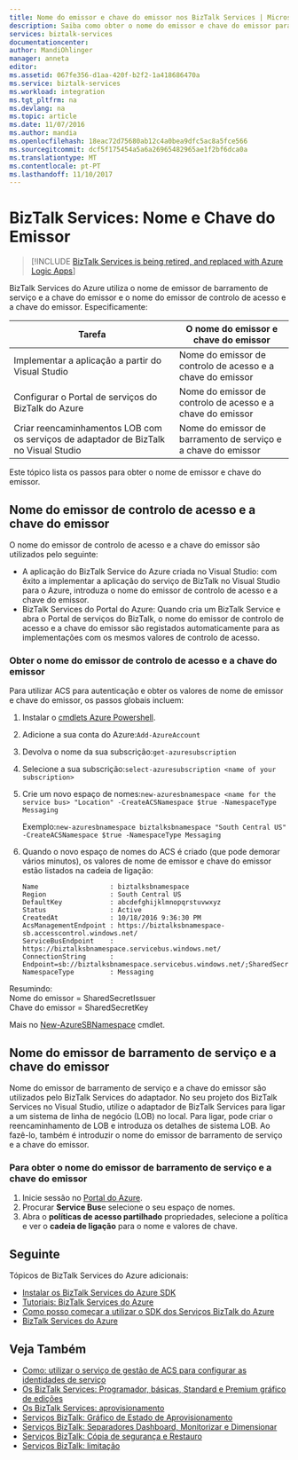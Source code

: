 ```yaml
---
title: Nome do emissor e chave do emissor nos BizTalk Services | Microsoft Docs
description: Saiba como obter o nome do emissor e chave do emissor para o Service Bus ou controlo de acesso (ACS) nos BizTalk Services. MABS, WABS
services: biztalk-services
documentationcenter: 
author: MandiOhlinger
manager: anneta
editor: 
ms.assetid: 067fe356-d1aa-420f-b2f2-1a418686470a
ms.service: biztalk-services
ms.workload: integration
ms.tgt_pltfrm: na
ms.devlang: na
ms.topic: article
ms.date: 11/07/2016
ms.author: mandia
ms.openlocfilehash: 18eac72d75680ab12c4a0bea9dfc5ac8a5fce566
ms.sourcegitcommit: dcf5f175454a5a6a26965482965ae1f2bf6dca0a
ms.translationtype: MT
ms.contentlocale: pt-PT
ms.lasthandoff: 11/10/2017
---
```

# <a name="biztalk-services-issuer-name-and-issuer-key"></a>BizTalk Services: Nome e Chave do Emissor

> [!INCLUDE [BizTalk Services is being retired, and replaced with Azure Logic Apps](../../includes/biztalk-services-retirement.md)]

BizTalk Services do Azure utiliza o nome de emissor de barramento de serviço e a chave do emissor e o nome do emissor de controlo de acesso e a chave do emissor. Especificamente:

| Tarefa | O nome do emissor e chave do emissor |
| --- | --- |
| Implementar a aplicação a partir do Visual Studio |Nome do emissor de controlo de acesso e a chave do emissor |
| Configurar o Portal de serviços do BizTalk do Azure |Nome do emissor de controlo de acesso e a chave do emissor |
| Criar reencaminhamentos LOB com os serviços de adaptador de BizTalk no Visual Studio |Nome do emissor de barramento de serviço e a chave do emissor |

Este tópico lista os passos para obter o nome de emissor e chave do emissor. 

## <a name="access-control-issuer-name-and-issuer-key"></a>Nome do emissor de controlo de acesso e a chave do emissor
O nome do emissor de controlo de acesso e a chave do emissor são utilizados pelo seguinte:

* A aplicação do BizTalk Service do Azure criada no Visual Studio: com êxito a implementar a aplicação do serviço de BizTalk no Visual Studio para o Azure, introduza o nome do emissor de controlo de acesso e a chave do emissor. 
* BizTalk Services do Portal do Azure: Quando cria um BizTalk Service e abra o Portal de serviços do BizTalk, o nome do emissor de controlo de acesso e a chave do emissor são registados automaticamente para as implementações com os mesmos valores de controlo de acesso.

### <a name="get-the-access-control-issuer-name-and-issuer-key"></a>Obter o nome do emissor de controlo de acesso e a chave do emissor

Para utilizar ACS para autenticação e obter os valores de nome de emissor e chave do emissor, os passos globais incluem:

1. Instalar o [cmdlets Azure Powershell](https://azure.microsoft.com/documentation/articles/powershell-install-configure/).
2. Adicione a sua conta do Azure:`Add-AzureAccount`
3. Devolva o nome da sua subscrição:`get-azuresubscription`
4. Selecione a sua subscrição:`select-azuresubscription <name of your subscription>` 
5. Crie um novo espaço de nomes:`new-azuresbnamespace <name for the service bus> "Location" -CreateACSNamespace $true -NamespaceType Messaging`

    Exemplo:`new-azuresbnamespace biztalksbnamespace "South Central US" -CreateACSNamespace $true -NamespaceType Messaging`
      
5. Quando o novo espaço de nomes do ACS é criado (que pode demorar vários minutos), os valores de nome de emissor e chave do emissor estão listados na cadeia de ligação: 

    ```
    Name                  : biztalksbnamespace
    Region                : South Central US
    DefaultKey            : abcdefghijklmnopqrstuvwxyz
    Status                : Active
    CreatedAt             : 10/18/2016 9:36:30 PM
    AcsManagementEndpoint : https://biztalksbnamespace-sb.accesscontrol.windows.net/
    ServiceBusEndpoint    : https://biztalksbnamespace.servicebus.windows.net/
    ConnectionString      : Endpoint=sb://biztalksbnamespace.servicebus.windows.net/;SharedSecretIssuer=owner;SharedSecretValue=abcdefghijklmnopqrstuvwxyz
    NamespaceType         : Messaging
    ```

Resumindo:  
Nome do emissor = SharedSecretIssuer  
Chave do emissor = SharedSecretKey

Mais no [New-AzureSBNamespace](https://msdn.microsoft.com/library/dn495165.aspx) cmdlet. 

## <a name="service-bus-issuer-name-and-issuer-key"></a>Nome do emissor de barramento de serviço e a chave do emissor
Nome do emissor de barramento de serviço e a chave do emissor são utilizados pelo BizTalk Services do adaptador. No seu projeto dos BizTalk Services no Visual Studio, utilize o adaptador de BizTalk Services para ligar a um sistema de linha de negócio (LOB) no local. Para ligar, pode criar o reencaminhamento de LOB e introduza os detalhes de sistema LOB. Ao fazê-lo, também é introduzir o nome do emissor de barramento de serviço e a chave do emissor.

### <a name="to-retrieve-the-service-bus-issuer-name-and-issuer-key"></a>Para obter o nome do emissor de barramento de serviço e a chave do emissor
1. Inicie sessão no [Portal do Azure](http://portal.azure.com).
2. Procurar **Service Bus**e selecione o seu espaço de nomes. 
3. Abra o **políticas de acesso partilhado** propriedades, selecione a política e ver o **cadeia de ligação** para o nome e valores de chave.  

## <a name="next"></a>Seguinte
Tópicos de BizTalk Services do Azure adicionais:

* [Instalar os BizTalk Services do Azure SDK](http://go.microsoft.com/fwlink/p/?LinkID=241589)<br/>
* [Tutoriais: BizTalk Services do Azure](http://go.microsoft.com/fwlink/p/?LinkID=236944)<br/>
* [Como posso começar a utilizar o SDK dos Serviços BizTalk do Azure](http://go.microsoft.com/fwlink/p/?LinkID=302335)<br/>
* [BizTalk Services do Azure](http://go.microsoft.com/fwlink/p/?LinkID=303664)<br/>

## <a name="see-also"></a>Veja Também
* [Como: utilizar o serviço de gestão de ACS para configurar as identidades de serviço](http://go.microsoft.com/fwlink/p/?LinkID=303942)<br/>
* [Os BizTalk Services: Programador, básicas, Standard e Premium gráfico de edições](http://go.microsoft.com/fwlink/p/?LinkID=302279)<br/>
* [Os BizTalk Services: aprovisionamento](http://go.microsoft.com/fwlink/p/?LinkID=302280)<br/>
* [Serviços BizTalk: Gráfico de Estado de Aprovisionamento](http://go.microsoft.com/fwlink/p/?LinkID=329870)<br/>
* [Serviços BizTalk: Separadores Dashboard, Monitorizar e Dimensionar](http://go.microsoft.com/fwlink/p/?LinkID=302281)<br/>
* [Serviços BizTalk: Cópia de segurança e Restauro](http://go.microsoft.com/fwlink/p/?LinkID=329873)<br/>
* [Serviços BizTalk: limitação](http://go.microsoft.com/fwlink/p/?LinkID=302282)<br/>

